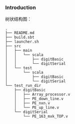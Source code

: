 ### Introduction

树状结构图：

    .
    ├── README.md
    ├── build.sbt
    ├── launcher.sh
    ├── src
    │   ├── main
    │   │   └── scala
    │   │       ├── digitBasic
    │   │       └── digitSerial
    │   └── test
    │       └── scala
    │           ├── digitBasic
    │           └── digitSerial
    └── test_run_dir
        ├── digitBasic
        │   ├── Array_processor.v
        │   ├── PE_down_line.v
        │   ├── PE_nxn.v
        │   └── PE_up_line.v
        └── digitSerial
            └── PE_163_mxk_TOP.v
